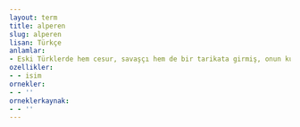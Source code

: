 ```yaml
---
layout: term
title: alperen
slug: alperen
lisan: Türkçe
anlamlar:
- Eski Türklerde hem cesur, savaşçı hem de bir tarikata girmiş, onun kurallarına ve törelerine bağlı kimse
ozellikler:
- - isim
ornekler:
- - ''
orneklerkaynak:
- - ''
---
```

